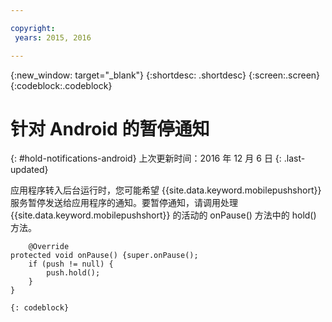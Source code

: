 ```yaml
---

copyright:
 years: 2015, 2016

---
```


{:new_window: target="_blank"}
{:shortdesc: .shortdesc}
{:screen:.screen}
{:codeblock:.codeblock}

# 针对 Android 的暂停通知
{: #hold-notifications-android}
上次更新时间：2016 年 12 月 6 日
{: .last-updated}

应用程序转入后台运行时，您可能希望 {{site.data.keyword.mobilepushshort}} 服务暂停发送给应用程序的通知。要暂停通知，请调用处理 {{site.data.keyword.mobilepushshort}} 的活动的 onPause() 方法中的 hold() 方法。

```
	@Override
protected void onPause() {super.onPause();
    if (push != null) {
        push.hold();
    }
} 
```
	{: codeblock}

